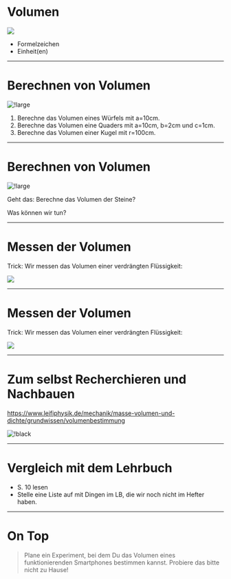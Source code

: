 # Volumen

![](https://www.solidpro.de/wp-content/uploads/skizze.jpg)

- Formelzeichen
- Einheit(en)

---

# Berechnen von Volumen

![!large](https://s4.static.brasilescola.uol.com.br/be/2021/08/solidos-geometricos-formulas-do-volume.jpg)

1. Berechne das Volumen eines Würfels mit a=10cm.
2. Berechne das Volumen eine Quaders mit a=10cm, b=2cm und c=1cm.
3. Berechne das Volumen einer Kugel mit r=100cm.

---

# Berechnen von Volumen

![!large](https://cdn.duden.de/_media_/full/S/Stein-201100281624.jpg)

Geht das: Berechne das Volumen der Steine?

Was können wir tun?

---

# Messen der Volumen

Trick: Wir messen das Volumen einer verdrängten Flüssigkeit:

![](https://www.leifiphysik.de/sites/default/files/h5p/content/587/images/file-5f87690211ea0.png)

---

# Messen der Volumen

Trick: Wir messen das Volumen einer verdrängten Flüssigkeit:

![](https://d1u2r2pnzqmal.cloudfront.net/content_images/images/14061/original/U%CC%88berlaufmethode.svg)

---

# Zum selbst Recherchieren und Nachbauen

https://www.leifiphysik.de/mechanik/masse-volumen-und-dichte/grundwissen/volumenbestimmung

![!black](https://www.leifiphysik.de/sites/default/files/images/dd8814e262d082d9dbec7e3b2a0f3f38/570JHS_Signet_LEIFIphysik_neg_RGB_1200.webp)

---

# Vergleich mit dem Lehrbuch

- S. 10 lesen
- Stelle eine Liste auf mit Dingen im LB, die wir noch nicht im Hefter haben.

---

# On Top

> Plane ein Experiment, bei dem Du das Volumen eines funktionierenden Smartphones bestimmen kannst. 
> Probiere das bitte nicht zu Hause!